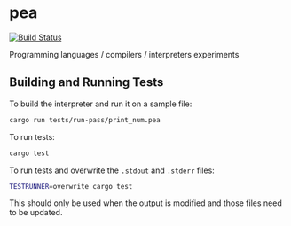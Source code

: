 # pea

[![Build Status](https://dev.azure.com/sunjayv/Pea/_apis/build/status/sunjay.pea?branchName=master)](https://dev.azure.com/sunjayv/Pea/_build/latest?definitionId=6&branchName=master)

Programming languages / compilers / interpreters experiments

## Building and Running Tests

To build the interpreter and run it on a sample file:

```bash
cargo run tests/run-pass/print_num.pea
```

To run tests:

```bash
cargo test
```

To run tests and overwrite the `.stdout` and `.stderr` files:

```bash
TESTRUNNER=overwrite cargo test
```

This should only be used when the output is modified and those files need to be updated.
